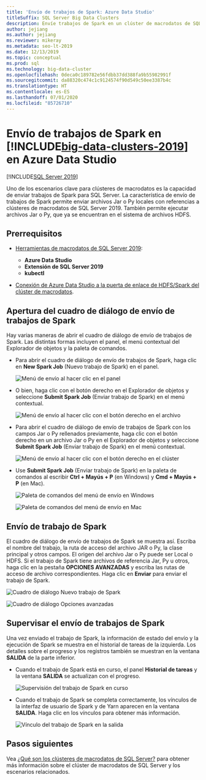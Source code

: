 ```yaml
---
title: 'Envío de trabajos de Spark: Azure Data Studio'
titleSuffix: SQL Server Big Data Clusters
description: Envíe trabajos de Spark en un clúster de macrodatos de SQL Server en Azure Data Studio.
author: jejiang
ms.author: jejiang
ms.reviewer: mikeray
ms.metadata: seo-lt-2019
ms.date: 12/13/2019
ms.topic: conceptual
ms.prod: sql
ms.technology: big-data-cluster
ms.openlocfilehash: 0deca0c189782e56fdbb37dd388fa9b55982991f
ms.sourcegitcommit: da88320c474c1c9124574f90d549c50ee3387b4c
ms.translationtype: HT
ms.contentlocale: es-ES
ms.lasthandoff: 07/01/2020
ms.locfileid: "85726710"
---
```

# <a name="submit-spark-jobs-on-big-data-clusters-2019-in-azure-data-studio"></a>Envío de trabajos de Spark en [!INCLUDE[big-data-clusters-2019](../includes/ssbigdataclusters-ss-nover.md)] en Azure Data Studio

[!INCLUDE[SQL Server 2019](../includes/applies-to-version/sqlserver2019.md)]

Uno de los escenarios clave para clústeres de macrodatos es la capacidad de enviar trabajos de Spark para SQL Server. La característica de envío de trabajos de Spark permite enviar archivos Jar o Py locales con referencias a clústeres de macrodatos de SQL Server 2019. También permite ejecutar archivos Jar o Py, que ya se encuentran en el sistema de archivos HDFS. 

## <a name="prerequisites"></a>Prerrequisitos

- [Herramientas de macrodatos de SQL Server 2019](deploy-big-data-tools.md):
   - **Azure Data Studio**
   - **Extensión de SQL Server 2019**
   - **kubectl**

- [Conexión de Azure Data Studio a la puerta de enlace de HDFS/Spark del clúster de macrodatos](connect-to-big-data-cluster.md).

## <a name="open-spark-job-submission-dialog"></a>Apertura del cuadro de diálogo de envío de trabajos de Spark

Hay varias maneras de abrir el cuadro de diálogo de envío de trabajos de Spark. Las distintas formas incluyen el panel, el menú contextual del Explorador de objetos y la paleta de comandos.

- Para abrir el cuadro de diálogo de envío de trabajos de Spark, haga clic en **New Spark Job** (Nuevo trabajo de Spark) en el panel.

    ![Menú de envío al hacer clic en el panel](./media/submit-spark-job/new-spark-job.png)

- O bien, haga clic con el botón derecho en el Explorador de objetos y seleccione **Submit Spark Job** (Enviar trabajo de Spark) en el menú contextual.

    ![Menú de envío al hacer clic con el botón derecho en el archivo](./media/submit-spark-job/submit-spark-job-1.png)


- Para abrir el cuadro de diálogo de envío de trabajos de Spark con los campos Jar o Py rellenados previamente, haga clic con el botón derecho en un archivo Jar o Py en el Explorador de objetos y seleccione **Submit Spark Job** (Enviar trabajo de Spark) en el menú contextual.  

    ![Menú de envío al hacer clic con el botón derecho en el clúster](./media/submit-spark-job/submit-spark-job.png)

- Use **Submit Spark Job** (Enviar trabajo de Spark) en la paleta de comandos al escribir **Ctrl + Mayús + P** (en Windows) y **Cmd + Mayús + P** (en Mac).

    ![Paleta de comandos del menú de envío en Windows](./media/submit-spark-job/submit-spark-job-3.png)

    ![Paleta de comandos del menú de envío en Mac](./media/submit-spark-job/submit-spark-job-4.png)
  
 
## <a name="submit-spark-job"></a>Envío de trabajo de Spark 

El cuadro de diálogo de envío de trabajos de Spark se muestra así. Escriba el nombre del trabajo, la ruta de acceso del archivo JAR o Py, la clase principal y otros campos. El origen del archivo Jar o Py puede ser Local o HDFS. Si el trabajo de Spark tiene archivos de referencia Jar, Py u otros, haga clic en la pestaña **OPCIONES AVANZADAS** y escriba las rutas de acceso de archivo correspondientes. Haga clic en **Enviar** para enviar el trabajo de Spark.

![Cuadro de diálogo Nuevo trabajo de Spark](./media/submit-spark-job/submit-spark-job-section.png)

![Cuadro de diálogo Opciones avanzadas](./media/submit-spark-job/submit-spark-job-section-1.png)

## <a name="monitor-spark-job-submission"></a>Supervisar el envío de trabajos de Spark

Una vez enviado el trabajo de Spark, la información de estado del envío y la ejecución de Spark se muestra en el historial de tareas de la izquierda. Los detalles sobre el progreso y los registros también se muestran en la ventana **SALIDA** de la parte inferior.

- Cuando el trabajo de Spark está en curso, el panel **Historial de tareas** y la ventana **SALIDA** se actualizan con el progreso.

    ![Supervisión del trabajo de Spark en curso](./media/submit-spark-job/monitor-spark-job-submission.png)

- Cuando el trabajo de Spark se completa correctamente, los vínculos de la interfaz de usuario de Spark y de Yarn aparecen en la ventana **SALIDA**. Haga clic en los vínculos para obtener más información.

    ![Vínculo del trabajo de Spark en la salida](./media/submit-spark-job/monitor-spark-job-submission-2.png)

## <a name="next-steps"></a>Pasos siguientes

Vea [¿Qué son los clústeres de macrodatos de SQL Server?](big-data-cluster-overview.md) para obtener más información sobre el clúster de macrodatos de SQL Server y los escenarios relacionados.
